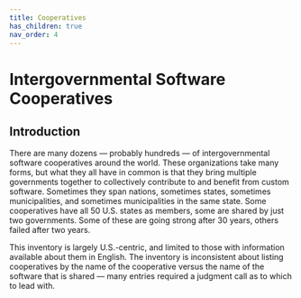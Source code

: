 ```yaml
---
title: Cooperatives
has_children: true
nav_order: 4
---
```


# Intergovernmental Software Cooperatives

## Introduction

There are many dozens — probably hundreds — of intergovernmental software cooperatives around the world. These organizations take many forms, but what they all have in common is that they bring multiple governments together to collectively contribute to and benefit from custom software. Sometimes they span nations, sometimes states, sometimes municipalities, and sometimes municipalities in the same state. Some cooperatives have all 50 U.S. states as members, some are shared by just two governments. Some of these are going strong after 30 years, others failed after two years.

This inventory is largely U.S.-centric, and limited to those with information available about them in English. The inventory is inconsistent about listing cooperatives by the name of the cooperative versus the name of the software that is shared — many entries required a judgment call as to which to lead with.
